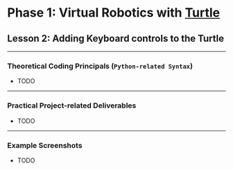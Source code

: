 # Phase 1: Virtual Robotics with [Turtle](https://docs.python.org/3/library/turtle.html)
## Lesson 2: Adding Keyboard controls to the Turtle
---
### Theoretical Coding Principals (`Python-related Syntax`)
* TODO
---
### Practical Project-related Deliverables
* TODO
---
### Example Screenshots
* TODO